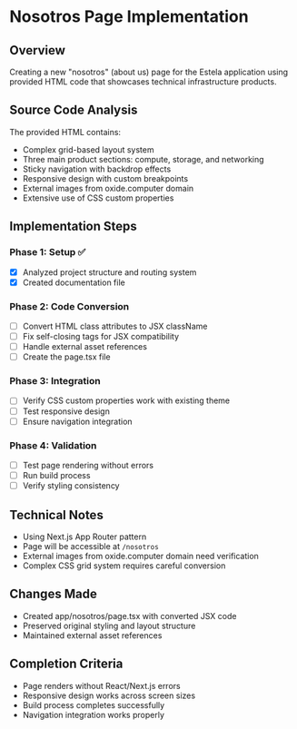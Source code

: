 # Nosotros Page Implementation

## Overview
Creating a new "nosotros" (about us) page for the Estela application using provided HTML code that showcases technical infrastructure products.

## Source Code Analysis
The provided HTML contains:
- Complex grid-based layout system
- Three main product sections: compute, storage, and networking
- Sticky navigation with backdrop effects
- Responsive design with custom breakpoints
- External images from oxide.computer domain
- Extensive use of CSS custom properties

## Implementation Steps

### Phase 1: Setup ✅
- [x] Analyzed project structure and routing system
- [x] Created documentation file

### Phase 2: Code Conversion
- [ ] Convert HTML class attributes to JSX className
- [ ] Fix self-closing tags for JSX compatibility
- [ ] Handle external asset references
- [ ] Create the page.tsx file

### Phase 3: Integration
- [ ] Verify CSS custom properties work with existing theme
- [ ] Test responsive design
- [ ] Ensure navigation integration

### Phase 4: Validation
- [ ] Test page rendering without errors
- [ ] Run build process
- [ ] Verify styling consistency

## Technical Notes
- Using Next.js App Router pattern
- Page will be accessible at `/nosotros`
- External images from oxide.computer domain need verification
- Complex CSS grid system requires careful conversion

## Changes Made
- Created app/nosotros/page.tsx with converted JSX code
- Preserved original styling and layout structure
- Maintained external asset references

## Completion Criteria
- Page renders without React/Next.js errors
- Responsive design works across screen sizes
- Build process completes successfully
- Navigation integration works properly
